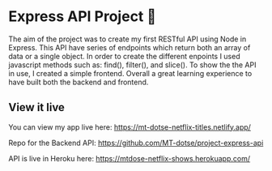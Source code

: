 # Express API Project 🎥

The aim of the project was to create my first RESTful API using Node in Express. This API have series of endpoints which return both an array of data or a single object. In order to create the different enpoints I used javascript methods such as: find(), filter(), and slice(). To show the the API in use, I created a simple frontend. Overall a great learning experience to have built both the backend and frontend.

## View it live

You can view my app live here: https://mt-dotse-netflix-titles.netlify.app/

Repo for the Backend API: https://github.com/MT-dotse/project-express-api

API is live in Heroku here: https://mtdose-netflix-shows.herokuapp.com/
